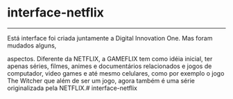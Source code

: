 ﻿# interface-netflix

****
Está interface foi criada juntamente a Digital Innovation One. Mas foram mudados alguns,

aspectos. Diferente da NETFLIX, a GAMEFLIX tem como idéia inicial, ter apenas séries, filmes, animes e documentários relacionados e jogos de computador, video games e até mesmo celulares, como por exemplo o jogo The Witcher que além de ser um jogo, agora também é uma série originalizada pela NETFLIX.# interface-netflix
